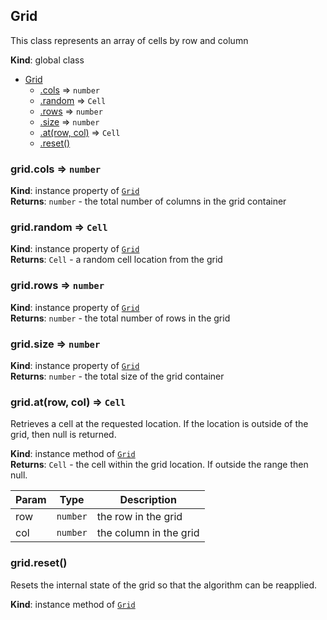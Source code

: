 <a name="Grid"></a>

## Grid
This class represents an array of cells by row and column

**Kind**: global class  

* [Grid](#Grid)
    * [.cols](#Grid+cols) ⇒ <code>number</code>
    * [.random](#Grid+random) ⇒ <code>Cell</code>
    * [.rows](#Grid+rows) ⇒ <code>number</code>
    * [.size](#Grid+size) ⇒ <code>number</code>
    * [.at(row, col)](#Grid+at) ⇒ <code>Cell</code>
    * [.reset()](#Grid+reset)

<a name="Grid+cols"></a>

### grid.cols ⇒ <code>number</code>
**Kind**: instance property of [<code>Grid</code>](#Grid)  
**Returns**: <code>number</code> - the total number of columns in the grid container  
<a name="Grid+random"></a>

### grid.random ⇒ <code>Cell</code>
**Kind**: instance property of [<code>Grid</code>](#Grid)  
**Returns**: <code>Cell</code> - a random cell location from the grid  
<a name="Grid+rows"></a>

### grid.rows ⇒ <code>number</code>
**Kind**: instance property of [<code>Grid</code>](#Grid)  
**Returns**: <code>number</code> - the total number of rows in the grid  
<a name="Grid+size"></a>

### grid.size ⇒ <code>number</code>
**Kind**: instance property of [<code>Grid</code>](#Grid)  
**Returns**: <code>number</code> - the total size of the grid container  
<a name="Grid+at"></a>

### grid.at(row, col) ⇒ <code>Cell</code>
Retrieves a cell at the requested location.  If the location is outside
of the grid, then null is returned.

**Kind**: instance method of [<code>Grid</code>](#Grid)  
**Returns**: <code>Cell</code> - the cell within the grid location.  If outside the range
then null.  

| Param | Type | Description |
| --- | --- | --- |
| row | <code>number</code> | the row in the grid |
| col | <code>number</code> | the column in the grid |

<a name="Grid+reset"></a>

### grid.reset()
Resets the internal state of the grid so that the algorithm can be
reapplied.

**Kind**: instance method of [<code>Grid</code>](#Grid)  
